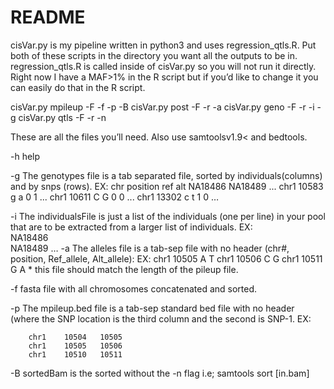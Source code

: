 # README

cisVar.py is my pipeline written in python3 and uses regression_qtls.R. Put both of these scripts in the directory you want all the outputs to be in. regression_qtls.R is called inside of cisVar.py so you will not run it directly. Right now I have a MAF>1% in the R script but if you’d like to change it you can easily do that in the R script.

cisVar.py mpileup -F <SampleName> -f <fastaFile> -p <mpileupBEDfile> -B <sortedBam>
cisVar.py post -F <SampleName> -r <readDepth> -a <allelesFile>
cisVar.py geno -F <SampleName> -r <readDepth> -i <individualsFile> -g <genotypesFile>
cisVar.py qtls -F <SampleName> -r <readDepth> -n <numberIndividuals>

 
These are all the files you’ll need. Also use samtoolsv1.9< and bedtools.

-h	help

-g	The genotypes file is a tab separated file, sorted by individuals(columns) and by snps (rows). 
	EX:
		chr   position    ref alt NA18486 NA18489 ...
		chr1  10583   g   a   0   1 ...
		chr1  10611   C   G   0   0 ...
		chr1  13302   c   t   1   0 … 

-i	The individualsFile is just a list of the individuals (one per line) in your pool that are to be extracted from a larger list of individuals.
	EX:   
		NA18486		    
		NA18489
		…
-a	The alleles file is a tab-sep file with no header (chr#, position, Ref_allele, Alt_allele):
	EX:
		chr1	10505	A	T
		chr1	10506	C	G
		chr1	10511	G	A
	* this file should match the length of the pileup file.

-f	fasta file with all chromosomes concatenated and sorted.

-p	The mpileup.bed file is a tab-sep standard bed file with no header (where the SNP location is the third column and the second is SNP-1.
    	EX:

	    chr1	10504	10505
	    chr1	10505	10506
	    chr1	10510	10511
		
-B	sortedBam is the sorted without the -n flag i.e; samtools sort [in.bam]



